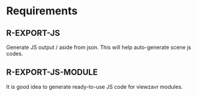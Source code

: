 # Requirements

## R-EXPORT-JS
Generate JS output / aside from json. This will help auto-generate scene js codes.

## R-EXPORT-JS-MODULE
It is good idea to generate ready-to-use JS code for viewzavr modules.
